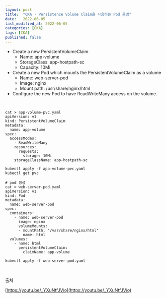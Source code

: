 ```yaml
---
layout: post
title:  "CKA - Persistence Volume Claim을 사용하는 Pod 운영"
date:   2022-06-05
last_modified_at: 2022-06-05
categories: [CKA]
tags: [CKA]
published: false
---
```


- Create a new PersistentVolumeClaim
  - Name: app-volume
  - StorageClass: app-hostpath-sc
  - Capacity: 10Mi
- Create a new Pod which mounts the PersistentVolumeClaim as a volume
  - Name: web-server-pod
  - Image: nginx
  - Mount path: /usr/share/nginx/html
- Configure the new Pod to have ReadWriteMany access on the volume. 

<br/>

```shell
cat > app-volume-pvc.yaml
apiVersion: v1
kind: PersistentVolumeClaim
metadata:
  name: app-volume
spec:
  accessModes:
    - ReadWriteMany
    resources:
      requests:
        storage: 10Mi
    storageClassName: app-hostpath-sc

kubectl apply -f app-volume-pvc.yaml
kubectl get pvc

# pod 생성
cat > web-server-pod.yaml
apiVersion: v1
kind: Pod
metadata:
  name: web-server-pod
spec:
  containers:
    - name: web-server-pod
      image: nginx
      volumeMounts:
      - mountPath: "/var/share/nginx/html"
        name: html
  volumes:
    - name: html
      persistentVolumeClaim:
        claimName: app-volume

kubectl apply -f web-server-pod.yaml    
```

<br/>

출처

[https://youtu.be/_YXuNtfJVio](https://youtu.be/_YXuNtfJVio)